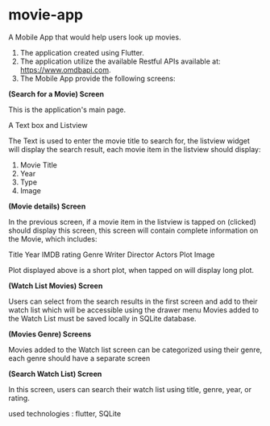 # movie-app

A Mobile App that would help users look up movies.


1.	The application created using Flutter.
2.	The application  utilize the available Restful APIs available at: https://www.omdbapi.com.
3.	The Mobile App provide the following screens:

**(Search for a Movie) Screen**

This is the application's main page. 

A Text box and Listview

The Text is used to enter the movie title to search for, the listview widget will display the search result, each movie item in the listview should display: 
1.	Movie Title
2.	Year
3.	Type
4.	Image


**(Movie details) Screen**

In the previous screen, if a movie item in the listview is tapped on (clicked) should display this screen, this screen will contain complete information on the Movie, which includes:

Title
Year
IMDB rating
Genre
Writer
Director
Actors
Plot
Image

Plot displayed above is a short plot, when tapped on will display long plot.


**(Watch List Movies) Screen**

Users can select from the search results in the first screen and add to their watch list which will be accessible using the drawer menu
Movies added to the Watch List must be saved locally in SQLite database.

**(Movies Genre) Screens**

Movies added to the Watch list screen can be categorized using their genre, each genre should have a separate screen



**(Search Watch List) Screen**

In this screen, users can search their watch list using title, genre, year, or rating.


used technologies : flutter, SQLite
